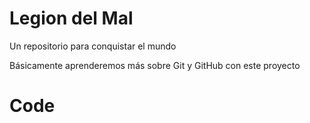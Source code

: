 # Legion del Mal
Un repositorio para conquistar el mundo

Básicamente aprenderemos más sobre Git y GitHub con este proyecto

# Code